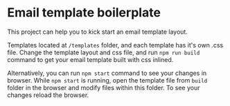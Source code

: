 # Email template boilerplate

This project can help you to kick start an email template layout. 

Templates located at `/templates` folder, and each template has it's own .css file. Change the template layout and css file, and run `npm run build` command to get your email template built with css inlined.

Alternatively, you can run `npm start` command to see your changes in browser. While `npm start` is running, open the template file from `build` folder in the browser and modify files within this folder. To see your changes reload the browser.
